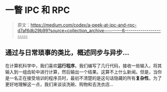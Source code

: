 # 一瞥 IPC 和 RPC

> 原文：<https://medium.com/codex/a-peek-at-ipc-and-rpc-d7af6db29b99?source=collection_archive---------6----------------------->

## 通过与日常琐事的类比，概述同步与异步…

在计算机科学中，我们喜欢**运行程序**。我们编写了几行代码，接收一些输入，将其输入到一组齿轮中进行计算，然后输出一个结果。这算不上什么新闻。但是，当你是一名正在接受培训的程序员时，最初不清楚的是这句话隐藏的所有**复杂性**。为了更好地理解这一点，我们来谈谈洗碗、购物和去洗衣店…